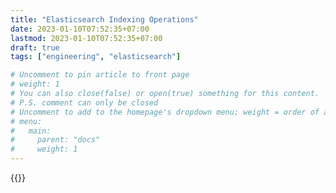 ```yaml
---
title: "Elasticsearch Indexing Operations"
date: 2023-01-10T07:52:35+07:00
lastmod: 2023-01-10T07:52:35+07:00
draft: true
tags: ["engineering", "elasticsearch"]

# Uncomment to pin article to front page
# weight: 1
# You can also close(false) or open(true) something for this content.
# P.S. comment can only be closed
# Uncomment to add to the homepage's dropdown menu; weight = order of article
# menu:
#   main:
#     parent: "docs"
#     weight: 1
---
```


<!--more-->

{{<imgcap title="Elasticsearch Indexing Operations" src="/images/posts/es_index_operations.png">}}
